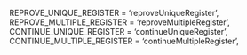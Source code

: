 REPROVE_UNIQUE_REGISTER = ‘reproveUniqueRegister’,
REPROVE_MULTIPLE_REGISTER = ‘reproveMultipleRegister’,
CONTINUE_UNIQUE_REGISTER = ‘continueUniqueRegister’,
CONTINUE_MULTIPLE_REGISTER = ‘continueMultipleRegister’,

